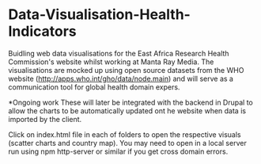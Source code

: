 

# Data-Visualisation-Health-Indicators

Buidling web data visualisations for the East Africa Research Health Commission's website whilst working at Manta Ray Media. 
The visualisations are mocked up using open source datasets from the WHO website (http://apps.who.int/gho/data/node.main) and will serve as a communication tool for global health domain expers. 

*Ongoing work
These will later be integrated with the backend in Drupal to allow the charts to be automatically updated ont he website when data is imported by the client.

Click on index.html file in each of folders to open the respective visuals (scatter charts and country map). You may need to open in a local server run using npm http-server or similar if you get cross domain errors.

